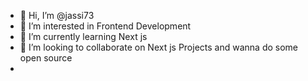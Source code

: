 - 👋 Hi, I’m @jassi73
- 👀 I’m interested in Frontend Development
- 🌱 I’m currently learning Next js
- 💞️ I’m looking to collaborate on Next js Projects and wanna do some open source 
- 

<!---
jassi73/jassi73 is a ✨ special ✨ repository because its `README.md` (this file) appears on your GitHub profile.
You can click the Preview link to take a look at your changes.
--->
